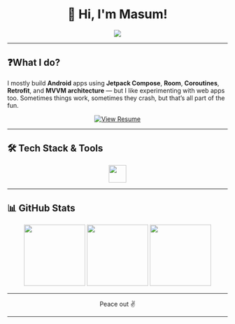 <h1 align="center">👋 Hi, I'm Masum!</h1>
<p align="center">
  <img src="https://readme-typing-svg.demolab.com?font=Space+Grotesk&size=26&pause=700&color=3DDC84&center=true&vCenter=true&width=900&lines=Kotlin+%7C+Jetpack+Compose+%7C+React;I+make+Android+...Crash!;Sometimes+it's+a+bug%2C+sometimes+a+feature;I+build+apps+that+actually+work+(sometimes);I+break+stuff+so+you+don't+have+to!"/>
</p>


---

## ❓What I do?

I mostly build **Android** apps using **Jetpack Compose**, **Room**, **Coroutines**, **Retrofit**, and **MVVM architecture** — but I like experimenting with web apps too. Sometimes things work, sometimes they crash, but that’s all part of the fun.
<p align="center">
  <a href="https://drive.google.com/file/d/1zAs59lxN2zXXjd-ijjfog4_aXM3YfJHX/view" target="_blank">
    <img src="https://img.shields.io/badge/View%20Resume-4B8DF8?style=for-the-badge&logo=google-drive&logoColor=black" alt="View Resume"/>
  </a>
</p>

---

## 🛠 Tech Stack & Tools

<p align="center">
  <img src="https://go-skill-icons.vercel.app/api/icons?i=android,androidstudio,kotlin,jetpackcompose,gradle,java,firebase,supabase,react,c,cpp,expo,linux" height="40" />
</p>

---

## 📊 GitHub Stats

<div align="center">
  <img src="https://github-readme-stats.vercel.app/api?username=insaneodyssey26&show_icons=true&theme=github_dark&hide_border=false&count_private=true&include_all_commits=false" height="140" />
  <img src="https://nirzak-streak-stats.vercel.app/?user=insaneodyssey26&theme=github_dark&hide_border=false" height="140"/>
  <img src="https://github-readme-stats.vercel.app/api/top-langs/?username=insaneodyssey26&layout=compact&theme=github_dark&hide_border=false&langs_count=6" height="140"/>
</div>

---

<p align="center">
Peace out ✌️
</p>

---
